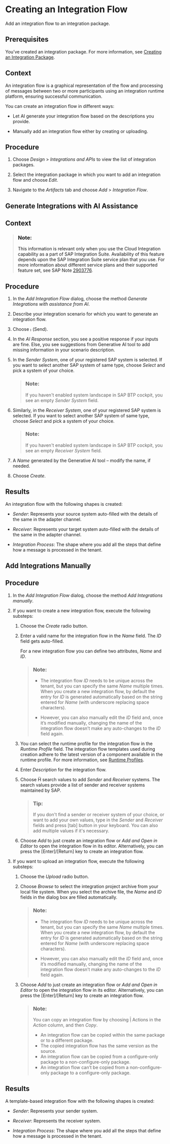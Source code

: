 <!-- loioda53d93cd8fb47ff9ea55b6b278cd85e -->

<link rel="stylesheet" type="text/css" href="../css/sap-icons.css"/>

# Creating an Integration Flow

Add an integration flow to an integration package.



## Prerequisites

You’ve created an integration package. For more information, see [Creating an Integration Package](creating-an-integration-package-9126d79.md).



## Context

An integration flow is a graphical representation of the flow and processing of messages between two or more participants using an integration runtime platform, ensuring successful communication.

You can create an integration flow in different ways:

-   Let AI generate your integration flow based on the descriptions you provide.

-   Manually add an integration flow either by creating or uploading.




<a name="loioda53d93cd8fb47ff9ea55b6b278cd85e__steps_sh3_tcl_jt"/>

## Procedure

1.  Choose *Design* \> *Integrations and APIs* to view the list of integration packages.

2.  Select the integration package in which you want to add an integration flow and choose *Edit*.

3.  Navigate to the *Artifacts* tab and choose *Add* \> *Integration Flow*.


<a name="task_sny_cxl_wbc"/>

<!-- task\_sny\_cxl\_wbc -->

## Generate Integrations with AI Assistance



<a name="task_sny_cxl_wbc__context_tdj_vxl_wbc"/>

## Context

> ### Note:  
> This information is relevant only when you use the Cloud Integration capability as a part of SAP Integration Suite. Availability of this feature depends upon the SAP Integration Suite service plan that you use. For more information about different service plans and their supported feature set, see SAP Note [2903776](https://launchpad.support.sap.com/#/notes/2903776).



<a name="task_sny_cxl_wbc__steps_cmx_2xl_wbc"/>

## Procedure

1.  In the *Add Integration Flow* dialog, choose the method *Generate Integrations with assistance from AI*.

2.  Describe your integration scenario for which you want to generate an integration flow.

3.  Choose <span class="SAP-icons-V5"></span> \(Send\).

4.  In the *AI Response* section, you see a positive response if your inputs are fine. Else, you see suggestions from Generative AI tool to add missing information in your scenario description.

5.  In the *Sender System*, one of your registered SAP system is selected. If you want to select another SAP system of same type, choose *Select* and pick a system of your choice.

    > ### Note:  
    > If you haven't enabled system landscape in SAP BTP cockpit, you see an empty *Sender System* field.

6.  Similarly, in the *Receiver System*, one of your registered SAP system is selected. If you want to select another SAP system of same type, choose *Select* and pick a system of your choice.

    > ### Note:  
    > If you haven't enabled system landscape in SAP BTP cockpit, you see an empty *Receiver System* field.

7.  A *Name* generated by the Generative AI tool – modify the name, if needed.

8.  Choose *Create*.




<a name="task_sny_cxl_wbc__result_j55_1nl_xbc"/>

## Results

An integration flow with the following shapes is created:

-   *Sender*: Represents your source system auto-filled with the details of the same in the adapter channel.

-   *Receiver*: Represents your target system auto-filled with the details of the same in the adapter channel.

-   *Integration Process*: The shape where you add all the steps that define how a message is processed in the tenant.


<a name="task_ik5_5wl_wbc"/>

<!-- task\_ik5\_5wl\_wbc -->

## Add Integrations Manually



<a name="task_ik5_5wl_wbc__steps_xsp_ywl_wbc"/>

## Procedure

1.  In the *Add Integration Flow* dialog, choose the method *Add Integrations manually*.

2.  If you want to create a new integration flow, execute the following substeps:

    1.  Choose the *Create* radio button.

    2.  Enter a valid name for the integration flow in the *Name* field. The *ID* field gets auto-filled.

        For a new integration flow you can define two attributes, *Name* and *ID*.

        > ### Note:  
        > -   The integration flow *ID* needs to be unique across the tenant, but you can specify the same *Name* multiple times. When you create a new integration flow, by default the entry for *ID* is generated automatically based on the string entered for *Name* \(with underscore replacing space characters\).
        > 
        > -   However, you can also manually edit the *ID* field and, once it’s modified manually, changing the name of the integration flow doesn’t make any auto-changes to the *ID* field again.

    3.  You can select the runtime profile for the integration flow in the *Runtime Profile* field. The integration flow templates used during creation adhere to the latest version of a component available in the runtime profile. For more information, see [Runtime Profiles](IntegrationSettings/runtime-profiles-8007daa.md).

    4.  Enter *Description* for the integration flow.

    5.  Choose <span class="SAP-icons-V5"></span> search values to add *Sender* and *Receiver* systems. The search values provide a list of sender and receiver systems maintained by SAP.

        > ### Tip:  
        > If you don't find a sender or receiver system of your choice, or want to add your own values, type in the *Sender* and *Receiver* fields and press [tab\] button in your keyboard. You can also add multiple values if it's necessary.

    6.  Choose *Add* to just create an integration flow or *Add and Open in Editor* to open the integration flow in its editor. Alternatively, you can press the [Enter\]/[Return\] key to create an integration flow.


3.  If you want to upload an integration flow, execute the following substeps:

    1.  Choose the *Upload* radio button.

    2.  Choose *Browse* to select the integration project archive from your local file system. When you select the archive file, the *Name* and *ID* fields in the dialog box are filled automatically.

        > ### Note:  
        > -   The integration flow *ID* needs to be unique across the tenant, but you can specify the same *Name* multiple times. When you create a new integration flow, by default the entry for *ID* is generated automatically based on the string entered for *Name* \(with underscore replacing space characters\).
        > 
        > -   However, you can also manually edit the *ID* field and, once it’s modified manually, changing the name of the integration flow doesn’t make any auto-changes to the *ID* field again.

    3.  Choose *Add* to just create an integration flow or *Add and Open in Editor* to open the integration flow in its editor. Alternatively, you can press the [Enter\]/[Return\] key to create an integration flow.

        > ### Note:  
        > You can copy an integration flow by choosing <span class="SAP-icons-V5"></span> Actions in the *Action* column, and then *Copy*.
        > 
        > -   An integration flow can be copied within the same package or to a different package.
        > -   The copied integration flow has the same version as the source.
        > -   An integration flow can be copied from a configure-only package to a non-configure-only package.
        > -   An integration flow can’t be copied from a non-configure-only package to a configure-only package.





<a name="task_ik5_5wl_wbc__result_r3d_3ws_c5b"/>

## Results

A template-based integration flow with the following shapes is created:

-   *Sender*: Represents your sender system.

-   *Receiver*: Represents the receiver system.

-   *Integration Process*: The shape where you add all the steps that define how a message is processed in the tenant.


